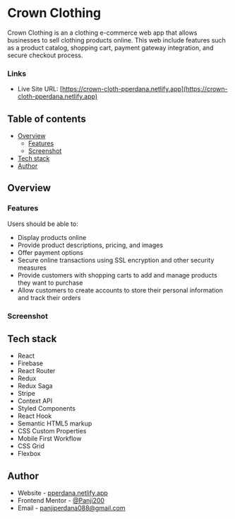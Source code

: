 # Crown Clothing

Crown Clothing is an a clothing e-commerce web app that allows businesses to sell clothing products online. This web include features such as a product catalog, shopping cart, payment gateway integration, and secure checkout process.

### Links

- Live Site URL: [https://crown-cloth-pperdana.netlify.app](https://crown-cloth-pperdana.netlify.app)

## Table of contents
  - [Overview](#overview)
    - [Features](#features)
    - [Screenshot](#screenshot)
  - [Tech stack](#tech-stack)
  - [Author](#author)
  

## Overview

### Features

Users should be able to:

- Display products online
- Provide product descriptions, pricing, and images
- Offer payment options
- Secure online transactions using SSL encryption and other security measures
- Provide customers with shopping carts to add and manage products they want to purchase
- Allow customers to create accounts to store their personal information and track their orders

### Screenshot

<!-- ![](./design/desktop-preview.jpg) -->


## Tech stack
- React
- Firebase
- React Router
- Redux
- Redux Saga
- Stripe
- Context API
- Styled Components
- React Hook
- Semantic HTML5 markup
- CSS Custom Properties
- Mobile First Workflow
- CSS Grid
- Flexbox


## Author

- Website - [pperdana.netlify.app](https://pperdana.netlify.app)
- Frontend Mentor - [@Panji200](https://www.frontendmentor.io/profile/Panji200)
- Email - panjiperdana088@gmail.com
